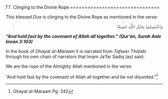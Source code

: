 77. Clinging to the Divine Rope
===============================

This blessed *Dua* is clinging to the Divine Rope as mentioned in the
verse:

<blockquote dir="rtl">
  <p>
وَاعْتَصِمُوا بِحَبْلِ اللَّهِ جَمِيعًا
  </p>
</blockquote>

***“And hold fast by the covenant of Allah all together.” (Qur’an, Surah
Aale Imran 3:103)***

In the book of *Ghayat al-Maraam* it is narrated from *Tafseer Thalabi*
through his own chain of narrators that Imam Ja’far Sadiq (as) said:

We are the rope of the Almighty Allah mentioned in the verse:

“And hold fast by the covenant of Allah all together and be not
disunited.”[^1]

[^1]: Ghayat al-Maraam Pg. 242


